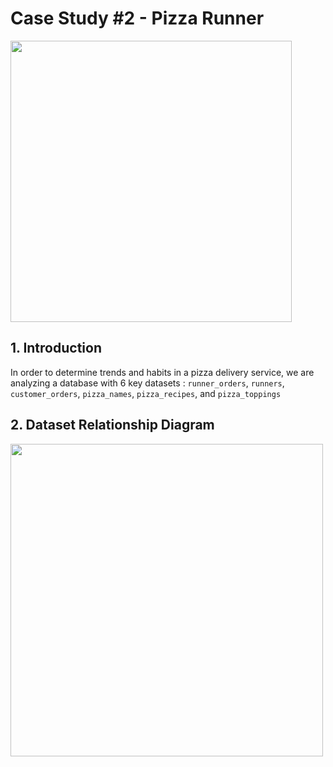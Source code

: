 # Case Study #2 - Pizza Runner

<img src ="https://github.com/dylanviyar/8WeekSQLChallenge/assets/81194849/6e1476ad-4911-490d-81af-bc4f4d314939" width = "450">

## 1. Introduction

In order to determine trends and habits in a pizza delivery service, we are analyzing a database with 6 key datasets : `runner_orders`, `runners`, `customer_orders`, `pizza_names`, `pizza_recipes`, and `pizza_toppings`

## 2. Dataset Relationship Diagram

<img src="https://github.com/dylanviyar/8WeekSQLChallenge/assets/81194849/8a657434-a9ca-4c59-86c2-82adbd07d013" width = "500">


